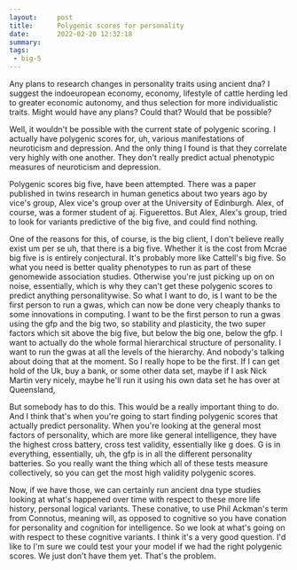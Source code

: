 ```yaml
---
layout:     post
title:      Polygenic scores for personality
date:       2022-02-20 12:32:18
summary:    
tags:
 - big-5
---
```


Any plans to research changes in personality traits using ancient dna? I suggest the indoeuropean economy, economy, lifestyle of cattle herding led to greater economic autonomy, and thus selection for more individualistic traits. Might would have any plans? Could that? Would that be possible?

Well, it wouldn't be possible with the current state of polygenic scoring. I actually have polygenic scores for, uh, various manifestations of neuroticism and depression. And the only thing I found is that they correlate very highly with one another. They don't really predict actual phenotypic measures of neuroticism and depression.

Polygenic scores big five, have been attempted. There was a paper published in twins research in human genetics about two years ago by vice's group, Alex vice's group over at the University of Edinburgh. Alex, of course, was a former student of aj. Figuerettos. But Alex, Alex's group, tried to look for variants predictive of the big five, and could find nothing. 

One of the reasons for this, of course, is the big client, I don't believe really exist um per se uh, that there is a big five. Whether it is the cost from Mcrae big five is is entirely conjectural. It's probably more like Cattell's big five. So what you need is better quality phenotypes to run as part of these genomewide association studies. Otherwise you're just picking up on on noise, essentially, which is why they can't get these polygenic scores to predict anything personalitywise. So what I want to do, is I want to be the first person to run a gwas, which can now be done very cheaply thanks to some innovations in computing. I want to be the first person to run a gwas using the gfp and the big two, so stability and plasticity, the two super factors which sit above the big five, but below the big one, below the gfp. I want to actually do the whole formal hierarchical structure of personality. I want to run the gwas at all the levels of the hierarchy. And nobody's talking about doing that at the moment. So I really hope to be the first. If I can get hold of the Uk, buy a bank, or some other data set, maybe if I ask Nick Martin very nicely, maybe he'll run it using his own data set he has over at Queensland, 

But somebody has to do this. This would be a really important thing to do. And I think that's when you're going to start finding polygenic scores that actually predict personality. When you're looking at the general most factors of personality, which are more like general intelligence, they have the highest cross battery, cross test validity, essentially like g does. G is in everything, essentially, uh, the gfp is in all the different personality batteries. So you really want the thing which all of these tests measure collectively, so you can get the most high validity polygenic scores.

Now, if we have those, we can certainly run ancient dna type studies looking at what's happened over time with respect to these more life history, personal logical variants. These conative, to use Phil Ackman's term from Connotus, meaning will, as opposed to cognitive so you have conation for personality and cognition for intelligence. So we look at what's going on with respect to these cognitive variants. I think it's a very good question. I'd like to I'm sure we could test your your model if we had the right polygenic scores. We just don't have them yet. That's the problem.